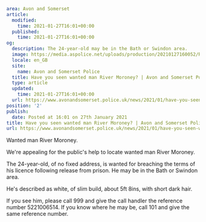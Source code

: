 ```yaml
area: Avon and Somerset
article:
  modified:
    time: 2021-01-27T16:01+00:00
  published:
    time: 2021-01-27T16:01+00:00
og:
  description: The 24-year-old may be in the Bath or Swindon area.
  image: https://media.aspolice.net/uploads/production/20210127160052/River-Moroney-website.jpg
  locale: en_GB
  site:
    name: Avon and Somerset Police
  title: Have you seen wanted man River Moroney? | Avon and Somerset Police
  type: article
  updated:
    time: 2021-01-27T16:01+00:00
  url: https://www.avonandsomerset.police.uk/news/2021/01/have-you-seen-wanted-man-river-moroney/
position: '2'
publish:
  date: Posted at 16:01 on 27th January 2021
title: Have you seen wanted man River Moroney? | Avon and Somerset Police
url: https://www.avonandsomerset.police.uk/news/2021/01/have-you-seen-wanted-man-river-moroney/
```

Wanted man River Moroney.

We're appealing for the public's help to locate wanted man River Moroney.

The 24-year-old, of no fixed address, is wanted for breaching the terms of his licence following release from prison. He may be in the Bath or Swindon area.

He's described as white, of slim build, about 5ft 8ins, with short dark hair.

If you see him, please call 999 and give the call handler the reference number 5221006514. If you know where he may be, call 101 and give the same reference number.
